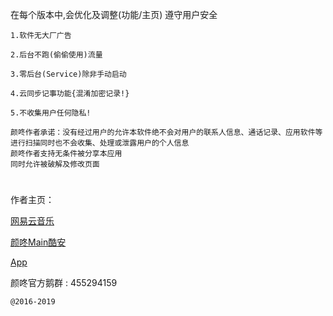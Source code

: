 在每个版本中,会优化及调整(功能/主页) 遵守用户安全
```
1.软件无大厂广告

2.后台不跑(偷偷使用)流量

3.零后台(Service)除非手动启动

4.云同步记事功能{混淆加密记录!}

5.不收集用户任何隐私!

颜咚作者承诺：没有经过用户的允许本软件绝不会对用户的联系人信息、通话记录、应用软件等进行扫描同时也不会收集、处理或泄露用户的个人信息
颜咚作者支持无条件被分享本应用
同时允许被破解及修改页面
```
# 

作者主页：

[网易云音乐](https://music.163.com/#/user/home?id=323389979)

[颜咚Main酷安](http://www.coolapk.com/u/545518)

[App](https://www.coolapk.com/apk/nico.styTool)

颜咚官方鹅群 : 455294159
```
@2016-2019
``` 

